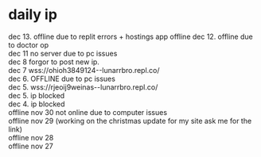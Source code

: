 # daily ip
dec 13. offline due to  replit errors + hostings app offline
dec 12. offline due to doctor op<br>
dec 11 no server due to pc issues<br>
dec 8 forgor to post new ip.<br>
dec 7 wss://ohioh3849124--lunarrbro.repl.co/<br>
dec 6. OFFLINE due to pc issues<br>
dec 5. wss://rjeoij9weinas--lunarrbro.repl.co/ <br> 
dec 5. ip blocked <br>
dec 4. ip blocked <br>
offline nov 30  not online due to computer issues <br>
offline nov 29 (working on the christmas update for my site ask me for the link)<br>
offline nov 28 <br>
offline nov 27
